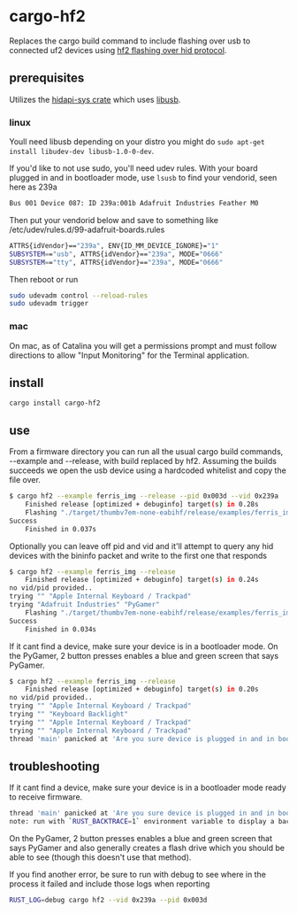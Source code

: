 # cargo-hf2

Replaces the cargo build command to include flashing over usb to connected uf2 devices using  [hf2 flashing over hid protocol](https://github.com/jacobrosenthal/hf2-rs/tree/master/hf2).

## prerequisites

Utilizes the [hidapi-sys crate](https://crates.io/crates/hidapi) which uses [libusb](https://github.com/libusb/hidapi).

### linux

Youll need libusb depending on your distro you might do `sudo apt-get install libudev-dev libusb-1.0-0-dev`.

If you'd like to not use sudo, you'll need udev rules. With your board plugged in and in bootloader mode, use `lsusb` to find your vendorid, seen here as 239a

```bash
Bus 001 Device 087: ID 239a:001b Adafruit Industries Feather M0
```

Then put your vendorid below and save to something like /etc/udev/rules.d/99-adafruit-boards.rules

```bash
ATTRS{idVendor}=="239a", ENV{ID_MM_DEVICE_IGNORE}="1"
SUBSYSTEM=="usb", ATTRS{idVendor}=="239a", MODE="0666"
SUBSYSTEM=="tty", ATTRS{idVendor}=="239a", MODE="0666"
```

Then reboot or run

```bash
sudo udevadm control --reload-rules
sudo udevadm trigger
```

### mac

On mac, as of Catalina you will get a permissions prompt and must follow directions to allow "Input Monitoring" for the Terminal application.

## install

`cargo install cargo-hf2`

## use

From a firmware directory you can run all the usual cargo build commands, --example and --release, with build replaced by hf2. Assuming the builds succeeds we open the usb device using a hardcoded whitelist and copy the file over.

```bash
$ cargo hf2 --example ferris_img --release --pid 0x003d --vid 0x239a
    Finished release [optimized + debuginfo] target(s) in 0.28s
    Flashing "./target/thumbv7em-none-eabihf/release/examples/ferris_img"
Success
    Finished in 0.037s
```

Optionally you can leave off pid and vid and it'll attempt to query any hid devices with the bininfo packet and write to the first one that responds

```bash
$ cargo hf2 --example ferris_img --release
    Finished release [optimized + debuginfo] target(s) in 0.24s
no vid/pid provided..
trying "" "Apple Internal Keyboard / Trackpad"
trying "Adafruit Industries" "PyGamer"
    Flashing "./target/thumbv7em-none-eabihf/release/examples/ferris_img"
Success
    Finished in 0.034s
```

If it cant find a device, make sure your device is in a bootloader mode. On the PyGamer, 2 button presses enables a blue and green screen that says PyGamer.

```bash
$ cargo hf2 --example ferris_img --release
    Finished release [optimized + debuginfo] target(s) in 0.20s
no vid/pid provided..
trying "" "Apple Internal Keyboard / Trackpad"
trying "" "Keyboard Backlight"
trying "" "Apple Internal Keyboard / Trackpad"
trying "" "Apple Internal Keyboard / Trackpad"
thread 'main' panicked at 'Are you sure device is plugged in and in bootloader mode?', src/libcore/option.rs:1166:5

```

## troubleshooting

If it cant find a device, make sure your device is in a bootloader mode ready to receive firmware.

```bash
thread 'main' panicked at 'Are you sure device is plugged in and in bootloader mode?: OpenHidDeviceError', src/libcore/result.rs:1165:5
note: run with `RUST_BACKTRACE=1` environment variable to display a backtrace.
```

On the PyGamer, 2 button presses enables a blue and green screen that says PyGamer and also generally creates a flash drive which you should be able to see (though this doesn't use that method).

If you find another error, be sure to run with debug to see where in the process it failed and include those logs when reporting

```bash
RUST_LOG=debug cargo hf2 --vid 0x239a --pid 0x003d
```

